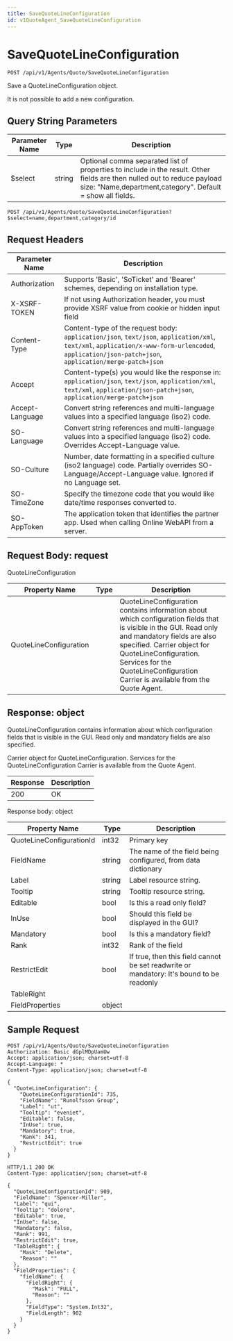 ```yaml
---
title: SaveQuoteLineConfiguration
id: v1QuoteAgent_SaveQuoteLineConfiguration
---
```


# SaveQuoteLineConfiguration

```http
POST /api/v1/Agents/Quote/SaveQuoteLineConfiguration
```

Save a QuoteLineConfiguration object.

It is not possible to add a new configuration.





## Query String Parameters

| Parameter Name | Type |  Description |
|----------------|------|--------------|
| $select | string |  Optional comma separated list of properties to include in the result. Other fields are then nulled out to reduce payload size: "Name,department,category". Default = show all fields. |

```http
POST /api/v1/Agents/Quote/SaveQuoteLineConfiguration?$select=name,department,category/id
```


## Request Headers

| Parameter Name | Description |
|----------------|-------------|
| Authorization  | Supports 'Basic', 'SoTicket' and 'Bearer' schemes, depending on installation type. |
| X-XSRF-TOKEN   | If not using Authorization header, you must provide XSRF value from cookie or hidden input field |
| Content-Type | Content-type of the request body: `application/json`, `text/json`, `application/xml`, `text/xml`, `application/x-www-form-urlencoded`, `application/json-patch+json`, `application/merge-patch+json` |
| Accept         | Content-type(s) you would like the response in: `application/json`, `text/json`, `application/xml`, `text/xml`, `application/json-patch+json`, `application/merge-patch+json` |
| Accept-Language | Convert string references and multi-language values into a specified language (iso2) code. |
| SO-Language | Convert string references and multi-language values into a specified language (iso2) code. Overrides Accept-Language value. |
| SO-Culture | Number, date formatting in a specified culture (iso2 language) code. Partially overrides SO-Language/Accept-Language value. Ignored if no Language set. |
| SO-TimeZone | Specify the timezone code that you would like date/time responses converted to. |
| SO-AppToken | The application token that identifies the partner app. Used when calling Online WebAPI from a server. |

## Request Body: request  

QuoteLineConfiguration 

| Property Name | Type |  Description |
|----------------|------|--------------|
| QuoteLineConfiguration |  | QuoteLineConfiguration contains information about which configuration fields that is visible in the GUI. Read only and mandatory fields are also specified. <para /> Carrier object for QuoteLineConfiguration. Services for the QuoteLineConfiguration Carrier is available from the <see cref="T:SuperOffice.CRM.Services.IQuoteAgent">Quote Agent</see>. |


## Response: object

QuoteLineConfiguration contains information about which configuration fields that is visible in the GUI. Read only and mandatory fields are also specified.



Carrier object for QuoteLineConfiguration.
Services for the QuoteLineConfiguration Carrier is available from the <see cref="T:SuperOffice.CRM.Services.IQuoteAgent">Quote Agent</see>.

| Response | Description |
|----------------|-------------|
| 200 | OK |

Response body: object

| Property Name | Type |  Description |
|----------------|------|--------------|
| QuoteLineConfigurationId | int32 | Primary key |
| FieldName | string | The name of the field being configured, from data dictionary |
| Label | string | Label resource string. |
| Tooltip | string | Tooltip resource string. |
| Editable | bool | Is this a read only field? |
| InUse | bool | Should this field be displayed in the GUI? |
| Mandatory | bool | Is this a mandatory field? |
| Rank | int32 | Rank of the field |
| RestrictEdit | bool | If true, then this field cannot be set readwrite or mandatory: It's bound to be readonly |
| TableRight |  |  |
| FieldProperties | object |  |

## Sample Request

```http!
POST /api/v1/Agents/Quote/SaveQuoteLineConfiguration
Authorization: Basic dGplMDpUamUw
Accept: application/json; charset=utf-8
Accept-Language: *
Content-Type: application/json; charset=utf-8

{
  "QuoteLineConfiguration": {
    "QuoteLineConfigurationId": 735,
    "FieldName": "Runolfsson Group",
    "Label": "ut",
    "Tooltip": "eveniet",
    "Editable": false,
    "InUse": true,
    "Mandatory": true,
    "Rank": 341,
    "RestrictEdit": true
  }
}
```

```http_
HTTP/1.1 200 OK
Content-Type: application/json; charset=utf-8

{
  "QuoteLineConfigurationId": 909,
  "FieldName": "Spencer-Miller",
  "Label": "qui",
  "Tooltip": "dolore",
  "Editable": true,
  "InUse": false,
  "Mandatory": false,
  "Rank": 991,
  "RestrictEdit": true,
  "TableRight": {
    "Mask": "Delete",
    "Reason": ""
  },
  "FieldProperties": {
    "fieldName": {
      "FieldRight": {
        "Mask": "FULL",
        "Reason": ""
      },
      "FieldType": "System.Int32",
      "FieldLength": 902
    }
  }
}
```